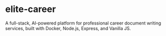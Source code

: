 # elite-career
A full-stack, AI-powered platform for professional career document writing services, built with Docker, Node.js, Express, and Vanilla JS.

